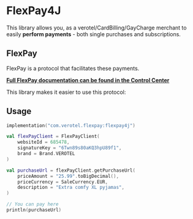 # FlexPay4J

This library allows you, as a verotel/CardBilling/GayCharge merchant to easily
**perform payments** - both single purchases and subscriptions.

## FlexPay

FlexPay is a protocol that facilitates these payments.

**[Full FlexPay documentation can be found in the Control Center](https://controlcenter.verotel.com/flexpay-doc/#verotel-flexpay-documentation)**

This library makes it easier to use this protocol:

## Usage

```kotlin
implementation("com.verotel.flexpay:flexpay4j")
```

```kotlin
val flexPayClient = FlexPayClient(
    websiteId = 685478,
    signatureKey = "6Twn89s80aKQ3hpU89f1",
    brand = Brand.VEROTEL
)

val purchaseUrl = flexPayClient.getPurchaseUrl(
    priceAmount = "25.99".toBigDecimal(),
    priceCurrency = SaleCurrency.EUR,
    description = "Extra comfy XL pyjamas",
)

// You can pay here
println(purchaseUrl)
```


